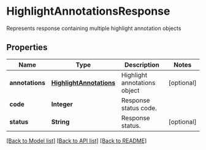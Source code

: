 ﻿
# HighlightAnnotationsResponse
Represents response containing multiple highlight annotation objects

## Properties
Name | Type | Description | Notes
------------ | ------------- | ------------- | -------------
**annotations** | [**HighlightAnnotations**](HighlightAnnotations.md) | Highlight annotations object | [optional]
**code** | **Integer** | Response status code. | 
**status** | **String** | Response status. | [optional]


[[Back to Model list]](../README.md#documentation-for-models) [[Back to API list]](../README.md#documentation-for-api-endpoints) [[Back to README]](../README.md)


